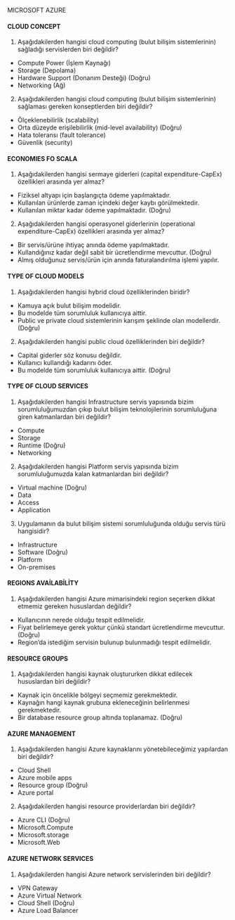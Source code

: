 MICROSOFT AZURE

#### CLOUD CONCEPT ####

1)	Aşağıdakilerden hangisi cloud computing (bulut bilişim sistemlerinin) sağladığı servislerden biri değildir?
-	Compute Power (İşlem Kaynağı)
-	Storage (Depolama)
-	Hardware Support (Donanım Desteği)   (Doğru)
-	Networking (Ağ)

2)	Aşağıdakilerden hangisi cloud computing (bulut bilişim sistemlerinin) sağlaması gereken konseptlerden biri değildir?
-	Ölçeklenebilirlik (scalability)
-	Orta düzeyde erişilebilirlik (mid-level availability)   (Doğru)
-	Hata toleransı (fault tolerance)
-	Güvenlik (security)


####	ECONOMIES FO SCALA ####

1)	Aşağıdakilerden hangisi sermaye giderleri (capital expenditure-CapEx) özellikleri arasında yer almaz?
-	Fiziksel altyapı için başlangıçta ödeme yapılmaktadır.
-	Kullanılan ürünlerde zaman içindeki değer kaybı görülmektedir.
-	Kullanılan miktar kadar ödeme yapılmaktadır.   (Doğru)

2)	Aşağıdakilerden hangisi operasyonel giderlerinin (operational expenditure-CapEx) özellikleri arasında yer almaz?
-	Bir servis/ürüne ihtiyaç anında ödeme yapılmaktadır.
-	Kullandığınız kadar değil sabit bir ücretlendirme mevcuttur.   (Doğru)
-	Almış olduğunuz servis/ürün için anında faturalandırılma işlemi yapılır.


####	TYPE OF CLOUD MODELS ####

1)	Aşağıdakilerden hangisi hybrid cloud özelliklerinden biridir?
-	Kamuya açık bulut bilişim modelidir.
-	Bu modelde tüm sorumluluk kullanıcıya aittir.
-	Public ve private cloud sistemlerinin karışım şeklinde olan modellerdir.   (Doğru)

2)	Aşağıdakilerden hangisi public cloud özelliklerinden biri değildir?
-	Capital giderler söz konusu değildir.
-	Kullanıcı kullandığı kadarını öder.
-	Bu modelde tüm sorumluluk kullanıcıya aittir.   (Doğru)


####	TYPE OF CLOUD SERVICES ####

1)	Aşağıdakilerden hangisi Infrastructure servis yapısında bizim sorumluluğumuzdan çıkıp bulut bilişim teknolojilerinin sorumluluğuna giren katmanlardan biri değildir?
-	Compute
-	Storage
-	Runtime   (Doğru)
-	Networking

2)	Aşağıdakilerden hangisi Platform servis yapısında bizim sorumluluğumuzda kalan katmanlardan biri değildir?
-	Virtual machine   (Doğru)
-	Data 
-	Access
-	Application

3)	Uygulamanın da bulut bilişim sistemi sorumluluğunda olduğu servis türü hangisidir?
-	Infrastructure
-	Software   (Doğru)
-	Platform
-	On-premises 

####	REGIONS AVAİLABİLİTY ####

1)	Aşağıdakilerden hangisi Azure mimarisindeki region seçerken dikkat etmemiz gereken hususlardan değildir?
-	Kullanıcının nerede olduğu tespit edilmelidir.
-	Fiyat belirlemeye gerek yoktur çünkü standart ücretlendirme mevcuttur.   (Doğru)
-	Region’da istediğim servisin bulunup bulunmadığı tespit edilmelidir.


####	RESOURCE GROUPS ####

1)	Aşağıdakilerden hangisi kaynak oluştururken dikkat edilecek hususlardan biri değildir?
-	Kaynak için öncelikle bölgeyi seçmemiz gerekmektedir.
-	Kaynağın hangi kaynak grubuna ekleneceğinin belirlenmesi gerekmektedir.
-	Bir database resource group altında toplanamaz.   (Doğru)


####	AZURE MANAGEMENT ####

1)	Aşağıdakilerden hangisi Azure kaynaklarını yönetebileceğimiz yapılardan biri değildir?
-	Cloud Shell
-	Azure mobile apps
-	Resource group   (Doğru)
-	Azure portal

2)	Aşağıdakilerden hangisi resource providerlardan biri değildir?
-	Azure CLI   (Doğru)
-	Microsoft.Compute
-	Microsoft.storage
-	Microsoft.Web


####	AZURE NETWORK SERVICES ####

1)	Aşağıdakilerden hangisi Azure network servislerinden biri değildir?
-	VPN Gateway
-	Azure Virtual Network
-	Cloud Shell   (Doğru)
-	Azure Load Balancer




















